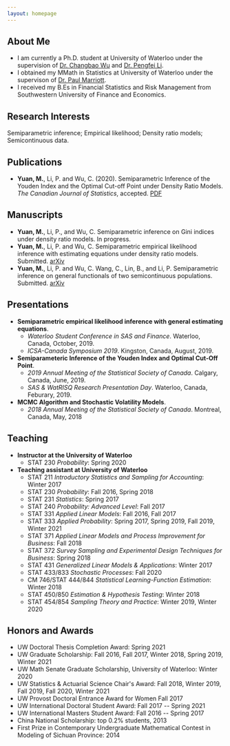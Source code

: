 ```yaml
---
layout: homepage
---
```


## About Me

- I am currently a Ph.D. student at University of Waterloo under the supervision of [Dr. Changbao Wu](http://sas.uwaterloo.ca/~cbwu/) and [Dr. Pengfei Li](http://sas.uwaterloo.ca/~p4li/index.html). 
- I obtained my MMath in Statistics at University of Waterloo under the supervison of [Dr. Paul Marriott](https://uwaterloo.ca/statistics-and-actuarial-science/people-profiles/paul-marriott).
- I received my B.Es in Financial Statistics and Risk Management from Southwestern University of Finance and Economics. 


## Research Interests

Semiparametric inference; Empirical likelihood; Density ratio models; Semicontinuous data. 


## Publications

- **Yuan, M.**, Li, P. and Wu, C. (2020). Semiparametric Inference of the Youden Index and the Optimal Cut-off Point under Density Ratio Models. _The Canadian Journal of Statistics_, accepted. [PDF](https://doi.org/10.1002/cjs.11600)


## Manuscripts

- **Yuan, M.**, Li, P., and Wu, C. Semiparametric inference on Gini indices under density ratio models. In progress. 
- **Yuan, M.**, Li, P. and Wu, C. Semiparametric empirical likelihood inference with estimating equations under density ratio models. Submitted. [arXiv](https://arxiv.org/abs/2102.13232)
- **Yuan, M.**, Li, P. and Wu, C. Wang, C., Lin, B., and Li, P. Semiparametric inference on general functionals of two semicontinuous populations. Submitted. [arXiv](https://arxiv.org/abs/2012.07092)
<!-- **Yuan, M.**, and Marriott, P. MCMC Algorithm and Stochastic Volatility Models. Master project.-->


## Presentations

- **Semiparametric empirical likelihood inference with general estimating equations**. 
  <br>
  - _Waterloo Student Conference in SAS and Finance_. Waterloo, Canada, October, 2019.
  - _ICSA-Canada Symposium 2019_. Kingston, Canada, August, 2019.
- **Semiparameteric Inference of the Youden Index and Optimal Cut-Off Point**. 
  <br>
  - _2019 Annual Meeting of the Statistical Society of Canada_. Calgary, Canada, June, 2019.
  - _SAS \& WatRISQ Research Presentation Day_. Waterloo, Canada, Feburary, 2019.
- **MCMC Algorithm and Stochastic Volatility Models**. 
  <br>
  - _2018 Annual Meeting of the Statistical Society of Canada_. Montreal, Canada, May, 2018

## Teaching
- **Instructor at the University of Waterloo**
  - STAT 230 _Probability_: Spring 2020
- **Teaching assistant at University of Waterloo**
  - STAT 211 _Introductory Statistics and Sampling for Accounting_: Winter 2017
  - STAT 230 _Probability_: Fall 2016, Spring 2018
  - STAT 231 _Statistics_: Spring 2017
  - STAT 240 _Probability: Advanced Level_: Fall 2017
  - STAT 331 _Applied Linear Models_: Fall 2016, Fall 2017
  - STAT 333 _Applied Probability_: Spring 2017, Spring 2019, Fall 2019, Winter 2021
  - STAT 371 _Applied Linear Models and Process Improvement for Business_: Fall 2018
  - STAT 372 _Survey Sampling and Experimental Design Techniques for Business_: Spring 2018
  - STAT 431 _Generalized Linear Models \& Applications_: Winter 2017
  - STAT 433/833 _Stochastic Processes_: Fall 2020
  - CM 746/STAT 444/844 _Statistical Learning-Function Estimation_: Winter 2018
  - STAT 450/850 _Estimation \& Hypothesis Testing_: Winter 2018
  - STAT 454/854 _Sampling Theory and Practice_: Winter 2019, Winter 2020

## Honors and Awards 
- UW Doctoral Thesis Completion Award: Spring 2021
- UW Graduate Scholarship: Fall 2016, Fall 2017, Winter 2018, Spring 2019, Winter 2021
- UW Math Senate Graduate Scholarship, University of Waterloo: Winter 2020
- UW Statistics \& Actuarial Science Chair's Award: Fall 2018, Winter 2019, Fall 2019, Fall 2020, Winter 2021
- UW Provost Doctoral Entrance Award for Women Fall 2017
- UW International Doctoral Student Award: Fall 2017 -- Spring 2021
- UW International Masters Student Award: Fall 2016 -- Spring 2017
- China National Scholarship: top 0.2\% students, 2013
- First Prize in Contemporary Undergraduate Mathematical Contest in Modeling of Sichuan Province: 2014 
<!-- - Second-class Academic Scholarship, Southwestern University of Finance and Economics: 2013,2014
- First-class Academic Scholarship, Southwestern University of Finance and Economics: 2013-->

